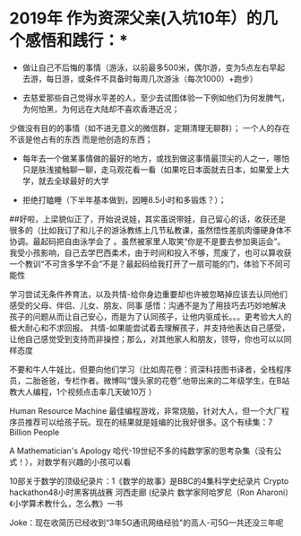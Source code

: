 # 2019年 作为资深父亲(入坑10年）的几个感悟和践行：*

* 做让自己不后悔的事情（游泳，以前最多500米，偶尔游，变为5点左右早起去游，每日游，或条件不具备时每周几次游泳（每次1000）+跑步）



* 去慈爱那些自己觉得水平差的人，至少去试图体验一下例如他们为何发脾气，为何怕黑，为何远在大陆却不喜欢香港近况；

少做没有目的的事情（如不进无意义的微信群，定期清理无聊群）； 一个人的存在不该是他占有的东西 而是他创造的东西；

* 每年去一个做某事情做的最好的地方，或找到做这事情最顶尖的人之一，哪怕只是肤浅接触聊一聊，走马观花看一看（如果吃日本面就去日本，如果爱上大学，就去全球最好的大学

* 拒绝打瞌睡（下半年基本做到，因睡8.5小时和多锻炼？）；


##好啦，上梁貌似正了，开始说说娃，其实虽说带娃，自己留心的话，收获还是很多的（比如我订了和儿子的游泳教练上几节私教课，虽然悟性差肌肉僵硬身体不协调。最起码把自由泳学会了
。虽然被家里人取笑“你是不是要去参加奥运会”。 我受小孩影响，自己去学巴西柔术，由于时间和投入不够，荒废了，也可以算收获一个教训“不可贪多学不会”不是？最起码给我打开了一扇可能的门，体验下不同可能性

学习尝试无条件养育法，以及共情-给你身边重要却也许被忽略掉应该去认同他们感受的父母、伴侣、儿女、朋友、同事
感悟：沟通不是为了用技巧去巧妙地解决孩子的问题从而让自己安心，而是为了认同孩子，让他内驱成长。。。更考验大人的极大耐心和不求回报。
共情-如果能尝试着去理解孩子，并支持他表达自己感受，让他自己感觉受到支持而非操控；那么，对其他家人和朋友，领导，你也可以以同样态度

不要和牛人牛娃比，但要向他们学习（比如周花卷：资深科技图书译者，全栈程序员，二胎爸爸，专栏作者。微博叫“馒头家的花卷”.他带出来的二年级学生，在B站教大人编程，1个视频点击率几天破10万
）


Human Resource Machine 最佳编程游戏，非常烧脑，针对大人，但一个大厂程序员推荐可以给孩子玩。现在的结果就是娃编的比我好很多。这个有续集：7 Billion People

A Mathematician's Apology 哈代-19世纪不多的纯数学家的思考杂集（没有公式！），对数学有兴趣的小孩可以看

10部关于数学的顶级纪录片：1《数学的故事》是BBC的4集科学史纪录片
Crypto hackathon48小时黑客挑战赛
河西走廊 (纪录片
数学家阿哈罗尼（Ron Aharoni）《小学算术教什么，怎么教》一书

Joke：现在收简历已经收到“3年5G通讯网络经验"的高人-可5G一共还没三年呢
